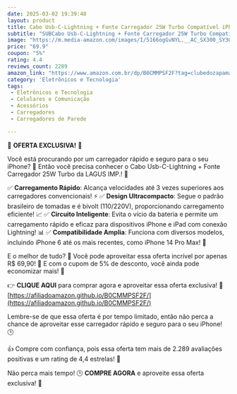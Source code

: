```yaml
---
date: 2025-03-02 19:39:48
layout: product
title: Cabo Usb-C-Lightning + Fonte Carregador 25W Turbo Compatível iPhone X Xr SE 11 12 13 14 Premium LAGUS IMP.
subtitle: "SUBCabo Usb-C-Lightning + Fonte Carregador 25W Turbo Compatível iPhone X Xr SE 11 12 13 14 Premium LAGUS IMP."
image: "https://m.media-amazon.com/images/I/5166ogGvNYL.__AC_SX300_SY300_QL70_ML2_.jpg"
price: "69.9"
coupon: "5%"
rating: 4.4
reviews_count: 2289
amazon_link: "https://www.amazon.com.br/dp/B0CMMPSF2F?tag=clubedozapama-20"
category: 'Eletrônicos e Tecnologia'
tags:
 - Eletrônicos e Tecnologia
 - Celulares e Comunicação
 - Acessórios
 - Carregadores
 - Carregadores de Parede

---
```


🚀 **OFERTA EXCLUSIVA!** 🚀

Você está procurando por um carregador rápido e seguro para o seu iPhone? 📱 Então você precisa conhecer o Cabo Usb-C-Lightning + Fonte Carregador 25W Turbo da LAGUS IMP.! 🚀

✅ **Carregamento Rápido**: Alcança velocidades até 3 vezes superiores aos carregadores convencionais! ⚡️
✅ **Design Ultracompacto**: Segue o padrão brasileiro de tomadas e é bivolt (110/220V), proporcionando carregamento eficiente! 📈
✅ **Circuito Inteligente**: Evita o vício da bateria e permite um carregamento rápido e eficaz para dispositivos iPhone e iPad com conexão Lightning! 📊
✅ **Compatibilidade Amplia**: Funciona com diversos modelos, incluindo iPhone 6 até os mais recentes, como iPhone 14 Pro Max! 📱

E o melhor de tudo? 🤔 Você pode aproveitar essa oferta incrível por apenas R$ 69,90! 🤑 E com o cupom de 5% de desconto, você ainda pode economizar mais! 🎁

👉 **CLIQUE AQUI** para comprar agora e aproveitar essa oferta exclusiva! 🚀 [https://afiliadoamazon.github.io/B0CMMPSF2F/](https://afiliadoamazon.github.io/B0CMMPSF2F/)

Lembre-se de que essa oferta é por tempo limitado, então não perca a chance de aproveitar esse carregador rápido e seguro para o seu iPhone! 🕒️

👍 Compre com confiança, pois essa oferta tem mais de 2.289 avaliações positivas e um rating de 4,4 estrelas! 🌟

Não perca mais tempo! 🕒️ **COMPRE AGORA** e aproveite essa oferta exclusiva! 🚀